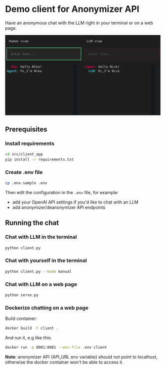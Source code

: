 # Demo client for Anonymizer API

Have an anonymous chat with the LLM right in your terminal or on a web page.

![Client UI](./.attachments/client_ui.png)

## Prerequisites 

### Install requirements

```bash
cd src/client_app
pip install -r requirements.txt
```

### Create .env file

```bash
cp .env.sample .env
```

Then edit the configuration in the `.env` file, for example:
- add your OpenAI API settings if you'd like to chat with an LLM
- add anonymizer/deanonymizer API endpoints

## Running the chat

### Chat with LLM in the terminal

```bash
python client.py
```

### Chat with yourself in the terminal

```bash
python client.py --mode manual
```

### Chat with LLM on a web page

```bash
python serve.py
```

### Dockerize chatting on a web page

Build container:

```bash
docker build -t client .
```

And run it, e.g like this:

```bash
docker run -p 8081:8081 --env-file .env client
```

**Note**: anonymizer API (API_URL env variable) should not point to localhost, otherwise the docker container won't be able to access it.
